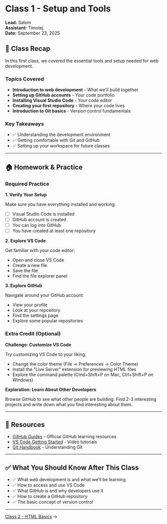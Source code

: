 # Class 1 - Setup and Tools

**Lead:** Salem  
**Assistant:** Timotej  
**Date:** September 23, 2025

## 📝 Class Recap

In this first class, we covered the essential tools and setup needed for web development.

### Topics Covered

- **Introduction to web development** - What we'll build together
- **Setting up GitHub accounts** - Your code portfolio
- **Installing Visual Studio Code** - Your code editor
- **Creating your first repository** - Where your code lives
- **Introduction to Git basics** - Version control fundamentals

### Key Takeaways

- ✅ Understanding the development environment
- ✅ Getting comfortable with Git and GitHub
- ✅ Setting up your workspace for future classes

---

## 🏠 Homework & Practice

### Required Practice

**1. Verify Your Setup**

Make sure you have everything installed and working:
- [ ] Visual Studio Code is installed
- [ ] GitHub account is created
- [ ] You can log into GitHub
- [ ] You have created at least one repository

**2. Explore VS Code**

Get familiar with your code editor:
- Open and close VS Code
- Create a new file
- Save the file
- Find the file explorer panel

**3. Explore GitHub**

Navigate around your GitHub account:
- View your profile
- Look at your repository
- Find the settings page
- Explore some popular repositories

### Extra Credit (Optional)

**Challenge: Customize VS Code**

Try customizing VS Code to your liking:
- Change the color theme (File → Preferences → Color Theme)
- Install the "Live Server" extension for previewing HTML files
- Explore the command palette (Cmd+Shift+P on Mac, Ctrl+Shift+P on Windows)

**Exploration: Learn About Other Developers**

Browse GitHub to see what other people are building. Find 2-3 interesting projects and write down what you find interesting about them.

---

## 📖 Resources

- [GitHub Guides](https://guides.github.com/) - Official GitHub learning resources
- [VS Code Getting Started](https://code.visualstudio.com/docs/getstarted/introvideos) - Video tutorials
- [Git Handbook](https://guides.github.com/introduction/git-handbook/) - Understanding Git

---

## ✅ What You Should Know After This Class

- ✅ What web development is and what we'll be learning
- ✅ How to access and use VS Code
- ✅ What GitHub is and why developers use it
- ✅ How to create a GitHub repository
- ✅ The basic concept of version control

---

[Class 2 - HTML Basics](./class2-html-basics.md) →
